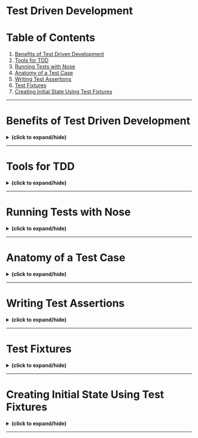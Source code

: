 # Test Driven Development

# Table of Contents
1. [Benefits of Test Driven Development](#tdd_benefits)
2. [Tools for TDD](#tdd_tools)
3. [Running Tests with Nose](#runnnig_tests_with_nose)
4. [Anatomy of a Test Case](#test_case_anatomy)
5. [Writing Test Assertions](#test_assertions)
6. [Test Fixtures](#test_fixtures)
7. [Creating Initial State Using Test Fixtures](#create_initial_state_with_test_fixtures)

---

<a id="tdd_benefits"></a>
# Benefits of Test Driven Development
<details close>
<summary><b>(click to expand/hide)</b></summary>
<!-- MarkdownTOC -->

# Test-Driven Development (TDD) and Its Benefits for DevOps

## What is TDD?
- **Definition:** TDD is a software development approach where unit test cases are written to drive the design of the code.

## Red/Green/Refactor Workflow
- **Red:** Write a failing test case for the desired code functionality.
- **Green:** Write just enough code to make the test case pass.
- **Refactor:** Improve and clean up the code without changing its behavior.

## Benefits of TDD for DevOps
- **Time Efficiency:** Quick test feedback helps developers fix breaks as features are written or modified.
- **Coding Confidence:** Test cases provide a safety net for refactoring and adding new features.
- **Quality Assurance:** Test cases verify that code changes don't introduce new bugs.
- **CI/CD Integration:** Automated testing is crucial for Continuous Integration and Continuous Delivery pipelines.

<!-- /MarkdownTOC -->
</details>

---

<a id="tdd_tools"></a>
# Tools for TDD
<details close>
<summary><b>(click to expand/hide)</b></summary>
<!-- MarkdownTOC -->

# Popular Testing Tools for TDD

## Popular Testing Frameworks for TDD
- **xUnit Series:**
  - **JUnit:** Java
  - **PyUnit/unittest:** Python
  - **NUnit:** .NET
  - **Embunit:** C/C++
- **Other Frameworks:**
  - **Jasmine:** JavaScript
  - **Mocha:** Node.js
  - **SimpleTest:** PHP

## Python Testing Tools
- **PyUnit (unittest):**
  - Built into Python.
  - Familiar to most Python developers.
- **Pytest:**
  - Supports multiple levels of setups and teardowns.
  - Not preferred if PyUnit suffices and to avoid extra dependencies.
- **Doctest:**
  - Allows writing tests in docstrings.
  - Limited and not scalable for complex code.
- **RSpec (for Ruby):**
  - Syntax supported by Python.
  - Good choice for those familiar with Ruby's RSpec.

## Additional Python Testing Tools
- **Nose:**
  - Test runner that enhances output with color and formatting.
  - Can integrate with coverage tools.
- **Coverage Tool:**
  - Measures code coverage percentage.
  - Generates reports on unexecuted code for targeted test case writing.

## Conclusion
- **The xUnit series is highly popular across different programming languages.**
- **PyUnit and Pytest are the most popular for Python testing, with Nose and coverage tools providing additional testing support.**

<!-- /MarkdownTOC -->
</details>

---

<a id="runnnig_tests_with_nose"></a>
# Running Tests with Nose
<details close>
<summary><b>(click to expand/hide)</b></summary>
<!-- MarkdownTOC -->

# Running Unit Tests with `unittest` and `Nose`

## Running Tests with `unittest`
- Invoke Python with the `unittest` module to discover and run tests.
- Tests are indicated by dots for success or "F" for failure.
- The report shows the total number of tests run and the time taken.

## Running Tests with `Nose`
- `Nose` is used for "sniffing" out bugs with more informative output.
- Use the `nosetests` command with additional parameters for color output.
- `Pinocchio` plugin adds color to the test output.
- Verbose output with descriptions from test case docstrings.
- Integrates with coverage tools to report code coverage statistics.
- Lists specific lines of code that are missing test cases.

## Comparison of Reports
- `unittest` provides a basic report with minimal information.
- `Nose` offers detailed, color-coded reports with descriptive test names.
- It also reports on code coverage and helps identify untested code lines.

---

# Video Summary: Running Tests with `unittest` and `Nose`

## Using `unittest`
- Run tests from the command line with Python's `unittest` module.
- Results are indicated by dots for each test, with "E" for errors.
- Verbose mode (`-v`) can be enabled for more output.

## Using `Nose`
- Install `Nose` to run tests with `nosetests` command.
- By default, `Nose` behaves like `unittest`.
- Verbose output with `nosetests -v` shows docstring descriptions.

## Enhancing `Nose` with Pinocchio Plugin
- Install `Pinocchio` for specification-style output (`--with-spec`) and colorized test results (`--spec-color`).
- Test failures will be highlighted in red.

## Integrating Coverage Tool with `Nose`
- Install `coverage` to report on code coverage.
- Use `--with-coverage` for coverage reports and `--cover-erase` to avoid cumulative misleading coverage data.
- Use `coverage report -m` to show missing lines not executed by tests.

## Automating Configuration with `setup.cfg`
- Create a `setup.cfg` file to specify `Nose` and coverage options without command-line flags.
- Include verbosity, specification, color, and coverage configurations.
- Running `nosetests` will now use these configurations, providing detailed and colorized output, as well as coverage reports with missing lines.

<!-- /MarkdownTOC -->
</details>

---

<a id="test_case_anatomy"></a>
# Anatomy of a Test Case
<details close>
<summary><b>(click to expand/hide)</b></summary>
<!-- MarkdownTOC -->

# Test Fixtures, Frameworks, and Writing Test Cases

## Role of Test Fixtures in Testing
- **Definition:** Test fixtures set up an initial state before tests run and clean up after they are finished.
- **Implementation:** Use `setUp()` to initialize and `tearDown()` to reset or clean up after a test case.
- **Example:** In stack tests, `setUp()` creates a new stack instance and `tearDown()` sets it to `None`.

## How Test Frameworks Help Build Assertions
- **Purpose:** Test frameworks, like Python's `unittest`, provide a set of methods to assert conditions in code.
- **Assertions:** These methods allow developers to check for expected outcomes, such as `assertEqual()` or `assertTrue()`.
- **Inheritance:** Test case classes inherit from `TestCase` to use these assertion methods.

## Constructing Test Cases
- **Structure:** Define a class that is a subclass of `TestCase` and includes test methods starting with `test`.
- **Example Test Cases:** 
  - `test_push()` to verify pushing an item onto the stack.
  - `test_pop()` to confirm popping the top item off the stack and ensuring the stack is empty afterward.

## Summary of Learning Points
- Test fixtures prepare and clean up the test environment for each test case.
- Testing frameworks provide assertion tools to confirm code behavior.
- Test cases are methods within a subclass of `TestCase` that check the functionality of the code under test.

<!-- /MarkdownTOC -->
</details>

---

<a id="test_assertions"></a>
# Writing Test Assertions
<details close>
<summary><b>(click to expand/hide)</b></summary>
<!-- MarkdownTOC -->

# Assertions and Path Testing in PyUnit

## Purpose of Assertions
- **Function:** Assertions evaluate to True or False to determine if a test passes or fails.
- **Behavior:** They raise an exception if they evaluate to False, marking the test as failed.

## Common PyUnit Assertions
- **Basic Assertion:** `assert()` function call.
- **PyUnit Assertions:** `TestCase` provides additional assertions for cleaner syntax.
  - `assertEqual(a, b)`: Asserts that `a` is equal to `b`.
  - `assertNotEqual(a, b)`: Asserts that `a` is not equal to `b`.
  - `assertIn(a, b)`, `assertNotIn(a, b)`: Check for membership in a collection.
  - `assertTrue()`, `assertFalse()`: Check if a value is True or False.
  - `assertIsInstance(a, TYPE)`: Asserts `a` is of `TYPE`.
  - `assertRaises()`: Checks if a specific exception is raised.

## Role of Happy Paths and Sad Paths in Testing
- **Happy Paths:** Test scenarios where everything goes as planned, confirming expected positive outcomes.
- **Sad Paths:** Scenarios where something is expected to go wrong, verifying that the function handles exceptions properly.
  - Use `assertRaises()` to check for proper handling of invalid inputs or conditions.

---

# Video Summary: Assertions and Path Testing in PyUnit

## Purpose of Assertions
- **Function:** Assertions evaluate to True or False to determine if a test passes or fails.
- **Behavior:** They raise an exception if they evaluate to False, marking the test as failed.

## Common PyUnit Assertions
- **Basic Assertion:** `assert()` function call.
- **PyUnit Assertions:** `TestCase` provides additional assertions for cleaner syntax.
  - `assertEqual(a, b)`: Asserts that `a` is equal to `b`.
  - `assertNotEqual(a, b)`: Asserts that `a` is not equal to `b`.
  - `assertIn(a, b)`, `assertNotIn(a, b)`: Check for membership in a collection.
  - `assertTrue()`, `assertFalse()`: Check if a value is True or False.
  - `assertIsInstance(a, TYPE)`: Asserts `a` is of `TYPE`.
  - `assertRaises()`: Checks if a specific exception is raised.

## Role of Happy Paths and Sad Paths in Testing
- **Happy Paths:** Test scenarios where everything goes as planned, confirming expected positive outcomes.
- **Sad Paths:** Scenarios where something is expected to go wrong, verifying that the function handles exceptions properly.
  - Use `assertRaises()` to check for proper handling of invalid inputs or conditions.

<!-- /MarkdownTOC -->
</details>

---

<a id="test_fixtures"></a>
# Test Fixtures
<details close>
<summary><b>(click to expand/hide)</b></summary>
<!-- MarkdownTOC -->

# The Purpose and Use of Test Fixtures in Testing

## Purpose of Using Test Fixtures
- **Initial State:** Test fixtures set up a known state before running tests.
- **Isolation:** They ensure tests run in isolation and system is reset after each test.
- **Repeatability:** Consistent starting state guarantees repeatable results.

## Situations Where Test Fixtures Are Useful
- **Data Preparation:** For setting up databases or loading specific data sets.
- **Environment Configuration:** Creating necessary files, directories, or mock objects.
- **State Consistency:** Ensuring tests start with the same environment each time.

## Using Test Fixtures for Initial State
- **PyUnit Fixtures:**
  - `setUpModule()`: Runs once before the entire module.
  - `tearDownModule()`: Runs once after all tests in the module.
  - `setUpClass()`: Runs once before all tests in a class.
  - `tearDownClass()`: Runs once after all tests in a class.
  - `setUp()`: Runs before each individual test.
  - `tearDown()`: Runs after each individual test.

## Example of Test Fixtures in PyUnit
- **Database Connection:** `setUpClass()` to connect and `tearDownClass()` to disconnect.
- **Table Management:** `setUp()` to recreate tables and `tearDown()` to clear them after each test.
- **Data Loading:**
  - Global or class-level dictionaries to hold test data.
  - Load data from JSON or other files into the test environment using `setUpClass()`.

## Test Fixtures for Account Testing
- **Folder Structure:** A `fixtures` folder contains data files like `account_data.json`.
- **Data Usage:** A global dictionary holds the data, loaded in `setUpClass()`, and used to create accounts in tests.

<!-- /MarkdownTOC -->
</details>

---

<a id="create_initial_state_with_test_fixtures"></a>
# Creating Initial State Using Test Fixtures
<details close>
<summary><b>(click to expand/hide)</b></summary>
<!-- MarkdownTOC -->

# The Purpose and Use of Test Fixtures in Testing

## Purpose of Using Test Fixtures
- **Initial State:** Test fixtures set up a known state before running tests.
- **Isolation:** They ensure tests run in isolation and system is reset after each test.
- **Repeatability:** Consistent starting state guarantees repeatable results.

## Situations Where Test Fixtures Are Useful
- **Data Preparation:** For setting up databases or loading specific data sets.
- **Environment Configuration:** Creating necessary files, directories, or mock objects.
- **State Consistency:** Ensuring tests start with the same environment each time.

## Using Test Fixtures for Initial State
- **PyUnit Fixtures:**
  - `setUpModule()`: Runs once before the entire module.
  - `tearDownModule()`: Runs once after all tests in the module.
  - `setUpClass()`: Runs once before all tests in a class.
  - `tearDownClass()`: Runs once after all tests in a class.
  - `setUp()`: Runs before each individual test.
  - `tearDown()`: Runs after each individual test.

## Example of Test Fixtures in PyUnit
- **Database Connection:** `setUpClass()` to connect and `tearDownClass()` to disconnect.
- **Table Management:** `setUp()` to recreate tables and `tearDown()` to clear them after each test.
- **Data Loading:**
  - Global or class-level dictionaries to hold test data.
  - Load data from JSON or other files into the test environment using `setUpClass()`.

## Test Fixtures for Account Testing
- **Folder Structure:** A `fixtures` folder contains data files like `account_data.json`.
- **Data Usage:** A global dictionary holds the data, loaded in `setUpClass()`, and used to create accounts in tests.

<!-- /MarkdownTOC -->
</details>

---
